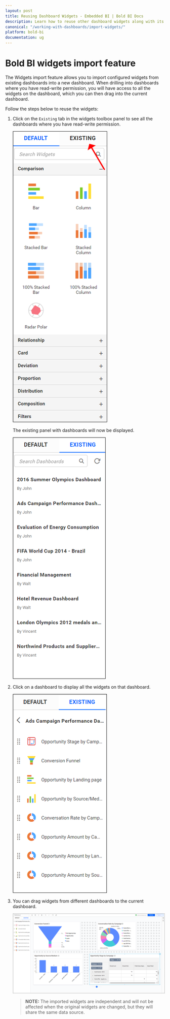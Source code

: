 ```yaml
---
layout: post
title: Reusing Dashboard Widgets - Embedded BI | Bold BI Docs
description: Learn how to reuse other dashboard widgets along with its data and other settings in current dashboard in Bold BI Embedded.
canonical: "/working-with-dashboards/import-widgets/"
platform: bold-bi
documentation: ug
---
```

# Bold BI widgets import feature
The Widgets import feature allows you to import configured widgets from existing dashboards into a new dashboard. When drilling into dashboards where you have read-write permission, you will have access to all the widgets on the dashboard, which you can then drag into the current dashboard.

Follow the steps below to reuse the widgets:

1. Click on the `Existing` tab in the widgets toolbox panel to see all the dashboards where you have read-write permission.

    ![Existing tab](/static/assets/working-with-dashboards/images/default-and-existing.png)
 
    The existing panel with dashboards will now be displayed.

    ![Existing dashboard list](/static/assets/working-with-dashboards/images/existing-dashboard-list.png)  

2. Click on a dashboard to display all the widgets on that dashboard.

    ![Widgets list](/static/assets/working-with-dashboards/images/widget-list.png)

3. You can drag widgets from different dashboards to the current dashboard.

    ![Imported widgets](/static/assets/working-with-dashboards/images/import-widget.png)

    > **NOTE:**  The imported widgets are independent and will not be affected when the original widgets are changed, but they will share the same data source.




